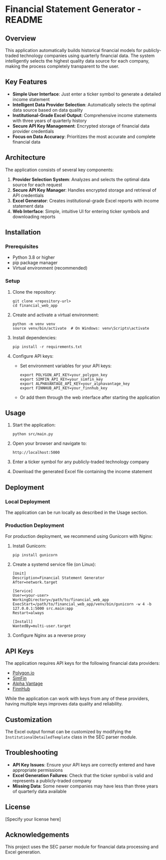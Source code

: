 # Financial Statement Generator - README

## Overview

This application automatically builds historical financial models for publicly-traded technology companies using quarterly financial data. The system intelligently selects the highest quality data source for each company, making the process completely transparent to the user.

## Key Features

- **Simple User Interface**: Just enter a ticker symbol to generate a detailed income statement
- **Intelligent Data Provider Selection**: Automatically selects the optimal data source based on data quality
- **Institutional-Grade Excel Output**: Comprehensive income statements with three years of quarterly history
- **Secure API Key Management**: Encrypted storage of financial data provider credentials
- **Focus on Data Accuracy**: Prioritizes the most accurate and complete financial data

## Architecture

The application consists of several key components:

1. **Provider Selection System**: Analyzes and selects the optimal data source for each request
2. **Secure API Key Manager**: Handles encrypted storage and retrieval of API credentials
3. **Excel Generator**: Creates institutional-grade Excel reports with income statement data
4. **Web Interface**: Simple, intuitive UI for entering ticker symbols and downloading reports

## Installation

### Prerequisites

- Python 3.8 or higher
- pip package manager
- Virtual environment (recommended)

### Setup

1. Clone the repository:
   ```
   git clone <repository-url>
   cd financial_web_app
   ```

2. Create and activate a virtual environment:
   ```
   python -m venv venv
   source venv/bin/activate  # On Windows: venv\Scripts\activate
   ```

3. Install dependencies:
   ```
   pip install -r requirements.txt
   ```

4. Configure API keys:
   - Set environment variables for your API keys:
     ```
     export POLYGON_API_KEY=your_polygon_key
     export SIMFIN_API_KEY=your_simfin_key
     export ALPHAVANTAGE_API_KEY=your_alphavantage_key
     export FINNHUB_API_KEY=your_finnhub_key
     ```
   - Or add them through the web interface after starting the application

## Usage

1. Start the application:
   ```
   python src/main.py
   ```

2. Open your browser and navigate to:
   ```
   http://localhost:5000
   ```

3. Enter a ticker symbol for any publicly-traded technology company

4. Download the generated Excel file containing the income statement

## Deployment

### Local Deployment

The application can be run locally as described in the Usage section.

### Production Deployment

For production deployment, we recommend using Gunicorn with Nginx:

1. Install Gunicorn:
   ```
   pip install gunicorn
   ```

2. Create a systemd service file (on Linux):
   ```
   [Unit]
   Description=Financial Statement Generator
   After=network.target

   [Service]
   User=<your-user>
   WorkingDirectory=/path/to/financial_web_app
   ExecStart=/path/to/financial_web_app/venv/bin/gunicorn -w 4 -b 127.0.0.1:5000 src.main:app
   Restart=always

   [Install]
   WantedBy=multi-user.target
   ```

3. Configure Nginx as a reverse proxy

## API Keys

The application requires API keys for the following financial data providers:

- [Polygon.io](https://polygon.io/)
- [SimFin](https://simfin.com/)
- [Alpha Vantage](https://www.alphavantage.co/)
- [FinnHub](https://finnhub.io/)

While the application can work with keys from any of these providers, having multiple keys improves data quality and reliability.

## Customization

The Excel output format can be customized by modifying the `InstitutionalDetailedTemplate` class in the SEC parser module.

## Troubleshooting

- **API Key Issues**: Ensure your API keys are correctly entered and have appropriate permissions
- **Excel Generation Failures**: Check that the ticker symbol is valid and represents a publicly-traded company
- **Missing Data**: Some newer companies may have less than three years of quarterly data available

## License

[Specify your license here]

## Acknowledgements

This project uses the SEC parser module for financial data processing and Excel generation.

